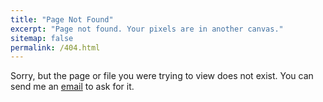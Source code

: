 ```yaml
---
title: "Page Not Found"
excerpt: "Page not found. Your pixels are in another canvas."
sitemap: false
permalink: /404.html
---
```


Sorry, but the page or file you were trying to view does not exist. You can send me an [email](mailto:vincent.lepetit@enpc.fr) to ask for it. 

<script type="text/javascript">
  var GOOG_FIXURL_LANG = 'en';
  var GOOG_FIXURL_SITE = '{{ site.url }}'
</script>
<script type="text/javascript"
  src="//linkhelp.clients.google.com/tbproxy/lh/wm/fixurl.js">
</script>
